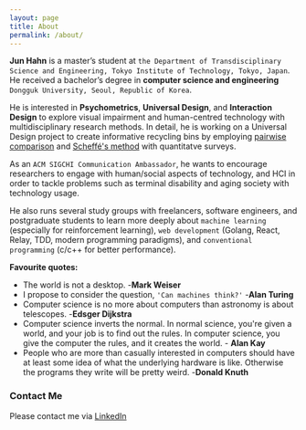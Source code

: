 ```yaml
---
layout: page
title: About
permalink: /about/
---
```


**Jun Hahn**  is a master’s student at `the Department of Transdisciplinary Science and Engineering, Tokyo Institute of Technology, Tokyo, Japan`. He received a bachelor’s degree in **computer science and engineering** `Dongguk University, Seoul, Republic of Korea`.  

He is interested in **Psychometrics**, **Universal Design**, and **Interaction Design** to explore visual impairment and human-centred technology with multidisciplinary research methods. In detail, he is working on a Universal Design project to create informative recycling bins by employing [pairwise comparison](https://en.wikipedia.org/wiki/Pairwise_comparison) and [Scheffé's method](https://en.wikipedia.org/wiki/Scheffé%27s_method) with quantitatve surveys.  

As an `ACM SIGCHI Communication Ambassador`, he wants to encourage researchers to engage with human/social aspects of technology, and HCI in order to tackle problems such as terminal disability and aging society with technology usage.  

He also runs several study groups with freelancers, software engineers, and postgraduate students to learn more deeply about `machine learning` (especially for reinforcement learning), `web development` (Golang, React, Relay, TDD, modern programming paradigms), and `conventional programming` (c/c++ for better performance).  

**Favourite quotes:**
* The world is not a desktop. -**Mark Weiser**  
* I propose to consider the question, `'Can machines think?'` -**Alan Turing**  
* Computer science is no more about computers than astronomy is about telescopes. -**Edsger Dijkstra**  
* Computer science inverts the normal. In normal science, you're given a world, and your job is to find out the rules. In computer science, you give the computer the rules, and it creates the world. - **Alan Kay**  
* People who are more than casually interested in computers should have at least some idea of what the underlying hardware is like. Otherwise the programs they write will be pretty weird. -**Donald Knuth**  

### Contact Me

Please contact me via [LinkedIn](https://www.linkedin.com/in/junhahn/)